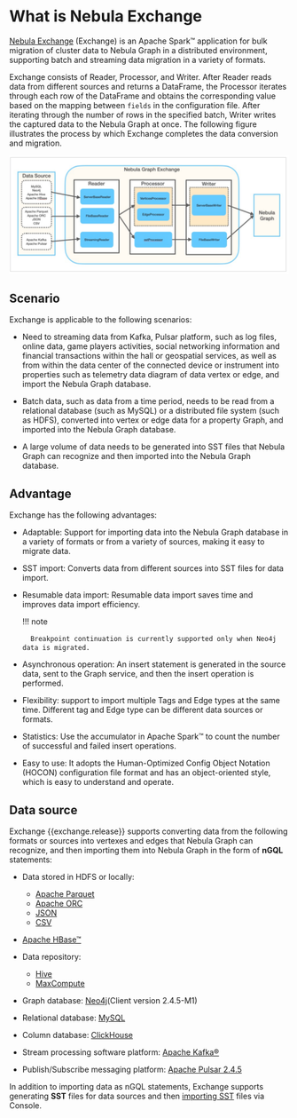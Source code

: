 # What is Nebula Exchange

[Nebula Exchange](https://github.com/vesoft-inc/nebula-spark-utils/tree/{{exchange.branch}}/nebula-exchange) (Exchange) is an Apache Spark&trade; application for bulk migration of cluster data to Nebula Graph in a distributed environment, supporting batch and streaming data migration in a variety of formats.

Exchange consists of Reader, Processor, and Writer. After Reader reads data from different sources and returns a DataFrame, the Processor iterates through each row of the DataFrame and obtains the corresponding value based on the mapping between `fields` in the configuration file. After iterating through the number of rows in the specified batch, Writer writes the captured data to the Nebula Graph at once. The following figure illustrates the process by which Exchange completes the data conversion and migration.

![Nebula Graph&reg; Exchange consists of Reader, Processor, and Writer that can migrate data from a variety of formats and sources to Nebula Graph](../figs/ex-ug-003.png)

## Scenario

Exchange is applicable to the following scenarios:

- Need to streaming data from Kafka, Pulsar platform, such as log files, online data, game players activities, social networking information and financial transactions within the hall or geospatial services, as well as from within the data center of the connected device or instrument into properties such as telemetry data diagram of data vertex or edge, and import the Nebula Graph database.

- Batch data, such as data from a time period, needs to be read from a relational database (such as MySQL) or a distributed file system (such as HDFS), converted into vertex or edge data for a property Graph, and imported into the Nebula Graph database.

- A large volume of data needs to be generated into SST files that Nebula Graph can recognize and then imported into the Nebula Graph database.

## Advantage

Exchange has the following advantages:

- Adaptable: Support for importing data into the Nebula Graph database in a variety of formats or from a variety of sources, making it easy to migrate data.

- SST import: Converts data from different sources into SST files for data import.

- Resumable data import: Resumable data import saves time and improves data import efficiency.

  !!! note

        Breakpoint continuation is currently supported only when Neo4j data is migrated.

- Asynchronous operation: An insert statement is generated in the source data, sent to the Graph service, and then the insert operation is performed.

- Flexibility: support to import multiple Tags and Edge types at the same time. Different tag and Edge type can be different data sources or formats.

- Statistics: Use the accumulator in Apache Spark&trade; to count the number of successful and failed insert operations.

- Easy to use: It adopts the Human-Optimized Config Object Notation (HOCON) configuration file format and has an object-oriented style, which is easy to understand and operate.

## Data source

Exchange {{exchange.release}} supports converting data from the following formats or sources into vertexes and edges that Nebula Graph can recognize, and then importing them into Nebula Graph in the form of **nGQL** statements:

- Data stored in HDFS or locally:
  - [Apache Parquet](../use-exchange/ex-ug-import-from-parquet.md)
  - [Apache ORC](../use-exchange/ex-ug-import-from-orc.md)
  - [JSON](../use-exchange/ex-ug-import-from-json.md)
  - [CSV](../use-exchange/ex-ug-import-from-csv.md)

- [Apache HBase&trade;](../use-exchange/ex-ug-import-from-hbase.md)

- Data repository:

  - [Hive](../use-exchange/ex-ug-import-from-hive.md)
  - [MaxCompute](../use-exchange/ex-ug-import-from-maxcompute.md)

- Graph database: [Neo4j](../use-exchange/ex-ug-import-from-neo4j.md)(Client version 2.4.5-M1)

- Relational database: [MySQL](../use-exchange/ex-ug-import-from-mysql.md)

- Column database: [ClickHouse](../use-exchange/ex-ug-import-from-clickhouse.md)

- Stream processing software platform: [Apache Kafka&reg;](../use-exchange/ex-ug-import-from-kafka.md)

- Publish/Subscribe messaging platform: [Apache Pulsar 2.4.5](../use-exchange/ex-ug-import-from-pulsar.md)

In addition to importing data as nGQL statements, Exchange supports generating **SST** files for data sources and then [importing SST](../use-exchange/ex-ug-import-from-sst.md) files via Console.
